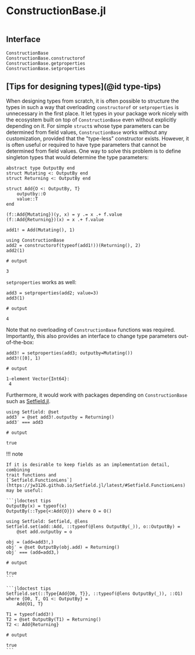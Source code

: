 # ConstructionBase.jl

```@index
```

## Interface

```@docs
ConstructionBase
ConstructionBase.constructorof
ConstructionBase.getproperties
ConstructionBase.setproperties
```

## [Tips for designing types](@id type-tips)

When designing types from scratch, it is often possible to structure the types
in such a way that overloading `constructorof` or `setproperties` is unnecessary
in the first place.  It let types in your package work nicely with the ecosystem
built on top of `ConstructionBase` even without explicitly depending on it.
For simple `struct`s whose type parameters can be determined from field values,
`ConstructionBase` works without any customization, provided that the "type-less"
constructor exists.  However, it is often useful or required to have type
parameters that cannot be determined from field values. One way to solve this
problem is to define singleton types that would determine the type parameters:

```jldoctest tips
abstract type OutputBy end
struct Mutating <: OutputBy end
struct Returning <: OutputBy end

struct Add{O <: OutputBy, T}
    outputby::O
    value::T
end

(f::Add{Mutating})(y, x) = y .= x .+ f.value
(f::Add{Returning})(x) = x .+ f.value

add1! = Add(Mutating(), 1)

using ConstructionBase
add2 = constructorof(typeof(add1!))(Returning(), 2)
add2(1)

# output

3
```

`setproperties` works as well:

```jldoctest tips
add3 = setproperties(add2; value=3)
add3(1)

# output

4
```

Note that no overloading of `ConstructionBase` functions was required.
Importantly, this also provides an interface to change type parameters
out-of-the-box:

```jldoctest tips
add3! = setproperties(add3; outputby=Mutating())
add3!([0], 1)

# output

1-element Vector{Int64}:
 4
```

Furthermore, it would work with packages depending on `ConstructionBase` such
as [Setfield.jl](https://github.com/jw3126/Setfield.jl).

```jldoctest tips
using Setfield: @set
add3′ = @set add3!.outputby = Returning()
add3′ === add3

# output

true
```

!!! note

    If it is desirable to keep fields as an implementation detail, combining
    trait functions and
    [`Setfield.FunctionLens`](https://jw3126.github.io/Setfield.jl/latest/#Setfield.FunctionLens)
    may be useful:

    ```jldoctest tips
    OutputBy(x) = typeof(x)
    OutputBy(::Type{<:Add{O}}) where O = O()

    using Setfield: Setfield, @lens
    Setfield.set(add::Add, ::typeof(@lens OutputBy(_)), o::OutputBy) =
        @set add.outputby = o

    obj = (add=add3!,)
    obj′ = @set OutputBy(obj.add) = Returning()
    obj′ === (add=add3,)

    # output

    true
    ```

    ```jldoctest tips
    Setfield.set(::Type{Add{O0, T}}, ::typeof(@lens OutputBy(_)), ::O1) where {O0, T, O1 <: OutputBy} =
        Add{O1, T}

    T1 = typeof(add3!)
    T2 = @set OutputBy(T1) = Returning()
    T2 <: Add{Returning}

    # output

    true
    ```
